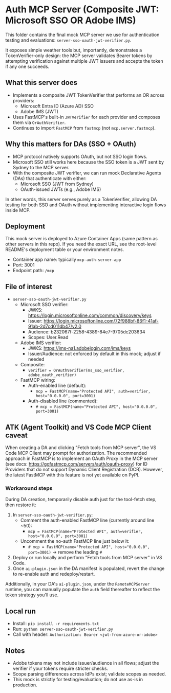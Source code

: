 # Auth MCP Server (Composite JWT: Microsoft SSO OR Adobe IMS)

This folder contains the final mock MCP server we use for authentication testing and evaluations: `server-sso-oauth-jwt-verifier.py`.

It exposes simple weather tools but, importantly, demonstrates a TokenVerifier-only design: the MCP server validates Bearer tokens by attempting verification against multiple JWT issuers and accepts the token if any one succeeds.

## What this server does
- Implements a composite JWT TokenVerifier that performs an OR across providers:
  - Microsoft Entra ID (Azure AD) SSO
  - Adobe IMS (JWT)
- Uses FastMCP's built-in `JWTVerifier` for each provider and composes them via `OrAuthVerifier`.
- Continues to import `FastMCP` from `fastmcp` (not `mcp.server.fastmcp`).

## Why this matters for DAs (SSO + OAuth)
- MCP protocol natively supports OAuth, but not SSO login flows.
- Microsoft SSO still works here because the SSO token is a JWT sent by Sydney to the MCP server.
- With the composite JWT verifier, we can run mock Declarative Agents (DAs) that authenticate with either:
  - Microsoft SSO (JWT from Sydney)
  - OAuth-issued JWTs (e.g., Adobe IMS)

In other words, this server serves purely as a TokenVerifier, allowing DA testing for both SSO and OAuth without implementing interactive login flows inside MCP.

## Deployment
This mock server is deployed to Azure Container Apps (same pattern as other servers in this repo). If you need the exact URL, see the root-level README's deployment table or your environment notes.

- Container app name: typically `mcp-auth-server-app`
- Port: 3001
- Endpoint path: `/mcp`

## File of interest
- `server-sso-oauth-jwt-verifier.py`
  - Microsoft SSO verifier:
    - JWKS: https://login.microsoftonline.com/common/discovery/keys
    - Issuer: https://login.microsoftonline.com/72f988bf-86f1-41af-91ab-2d7cd011db47/v2.0
    - Audience: b232067f-2258-4389-84e7-9705dc203634
    - Scopes: User.Read
  - Adobe IMS verifier:
    - JWKS: https://ims-na1.adobelogin.com/ims/keys
    - Issuer/Audience: not enforced by default in this mock; adjust if needed
  - Composite:
    - `verifier = OrAuthVerifier(ms_sso_verifier, adobe_oauth_verifier)`
  - FastMCP wiring:
    - Auth-enabled line (default):
      - `mcp = FastMCP(name="Protected API", auth=verifier, host="0.0.0.0", port=3001)`
    - Auth-disabled line (commented):
      - `# mcp = FastMCP(name="Protected API", host="0.0.0.0", port=3001)`

## ATK (Agent Toolkit) and VS Code MCP Client caveat
When creating a DA and clicking "Fetch tools from MCP server", the VS Code MCP Client may prompt for authorization. The recommended approach in FastMCP is to implement an OAuth Proxy in the MCP server (see docs: https://gofastmcp.com/servers/auth/oauth-proxy) for ID Providers that do not support Dynamic Client Registration (DCR). However, the latest FastMCP with this feature is not yet available on PyPI.

### Workaround steps
During DA creation, temporarily disable auth just for the tool-fetch step, then restore it:
1. In `server-sso-oauth-jwt-verifier.py`:
   - Comment the auth-enabled FastMCP line (currently around line ~50):
     - `mcp = FastMCP(name="Protected API", auth=verifier, host="0.0.0.0", port=3001)`
   - Uncomment the no-auth FastMCP line just below it:
     - `# mcp = FastMCP(name="Protected API", host="0.0.0.0", port=3001)` → remove the leading `#`
2. Deploy or run locally and perform "Fetch tools from MCP server" in VS Code.
3. Once `ai-plugin.json` in the DA manifest is populated, revert the change to re-enable auth and redeploy/restart.

Additionally, in your DA's `ai-plugin.json`, under the `RemoteMCPServer` runtime, you can manually populate the `auth` field thereafter to reflect the token strategy you'll use.

## Local run
- Install: `pip install -r requirements.txt`
- Run: `python server-sso-oauth-jwt-verifier.py`
- Call with header: `Authorization: Bearer <jwt-from-azure-or-adobe>`

## Notes
- Adobe tokens may not include issuer/audience in all flows; adjust the verifier if your tokens require stricter checks.
- Scope parsing differences across IdPs exist; validate scopes as needed.
- This mock is strictly for testing/evaluation; do not use as-is in production.

